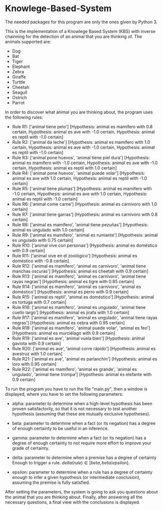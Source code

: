 # Knowlege-Based-System

The needed packages for this program are only the ones given by Python 3.

This is the implementation of a Knowlege Based System (KBS) with inverse chainning for the detection of an animal
that you are thinking of. The animals supported are: 

- Dog
- Bat
- Tiger
- Elephant
- Zebra
- Giraffe
- Turttle
- Cheetah 
- Seagull
- Ostrich
- Parrot

In order to discover what animal you are thinking about, the program uses the following rules:

- Rule R1:
        ['animal tiene pelo']
                 [Hypothesis: animal es mamífero with 0.8 certain, Hypothesis: animal es ave with -1.0 certain, Hypothesis: animal es reptil with -1.0 certain]  
- Rule R2:
        ['animal da leche']
                 [Hypothesis: animal es mamífero with 1.0 certain, Hypothesis: animal es ave with -1.0 certain, Hypothesis: animal es reptil with -1.0 certain]  
- Rule R3:
        ['animal pone huevos', 'animal tiene piel dura']
                 [Hypothesis: animal es mamífero with -1.0 certain, Hypothesis: animal es ave with -1.0 certain, Hypothesis: animal es reptil with 1.0 certain]  
- Rule R4:
        ['animal pone huevos', 'animal puede volar']
                 [Hypothesis: animal es ave with 1.0 certain, Hypothesis: animal es reptil with -1.0 certain]
- Rule R5:
        ['animal tiene plumas']
                 [Hypothesis: animal es mamífero with -1.0 certain, Hypothesis: animal es ave with 1.0 certain, Hypothesis: animal es reptil with -1.0 certain]  
- Rule R6:
        ['animal come carne']
                 [Hypothesis: animal es carnívoro with 1.0 certain]
- Rule R7:
        ['animal tiene garras']
                 [Hypothesis: animal es carnívoro with 0.8 certain]
- Rule R8:
        ['animal es mamífero', 'animal tiene pezuñas']
                 [Hypothesis: animal es ungulado with 1.0 certain]
- Rule R9:
        ['animal es mamífero', 'animal es rumiante']
                 [Hypothesis: animal es ungulado with 0.75 certain]
- Rule R10:
        ['animal vive con personas']
                 [Hypothesis: animal es doméstico with 0.9 certain]
- Rule R11:
        ['animal vive en el zoológico']
                 [Hypothesis: animal es doméstico with -0.8 certain]
- Rule R12:
        ['animal es mamífero', 'animal es carnívoro', 'animal tiene manchas oscuras']
                 [Hypothesis: animal es cheetah with 0.9 certain]
- Rule R13:
        ['animal es mamífero', 'animal es carnívoro', 'animal tiene rayas negras']
                 [Hypothesis: animal es tigre with 0.85 certain]
- Rule R14:
        ['animal es mamífero', 'animal es carnívoro', 'animal es doméstico']
                 [Hypothesis: animal es perro with 0.9 certain]
- Rule R15:
        ['animal es reptil', 'animal es doméstico']
                 [Hypothesis: animal es tortuga with 0.7 certain]
- Rule R16:
        ['animal es mamífero', 'animal es ungulado', 'animal tiene cuello largo']
                 [Hypothesis: animal es jirafa with 1.0 certain]
- Rule R17:
        ['animal es mamífero', 'animal es ungulado', 'animal tiene rayas negras']
                 [Hypothesis: animal es cebra with 0.95 certain]
- Rule R18:
        ['animal es mamífero', 'animal puede volar', 'animal es feo']
                 [Hypothesis: animal es murciélago with 0.9 certain]
- Rule R19:
        ['animal es ave', 'animal vuela bien']
                 [Hypothesis: animal gaviota with 0.9 certain]
- Rule R20:
        ['animal es ave', 'animal corre rápido']
                 [Hypothesis: animal es avestruz with 1.0 certain]
- Rule R21:
        ['animal es ave', 'animal es parlanchín']
                 [Hypothesis: animal es loro with 0.95 certain]
- Rule R22:
        ['animal es mamífero', 'animal es grande', 'animal es ungulado', 'animal tiene trompa']
                 [Hypothesis: animal es elefante with 0.9 certain]

To run the program you have to run the file "main.py", then a window is displayed, where you have to set the following parameters:

- alpha: parameter to determine when a high-level hypothesis has been proven
satisfactorily, so that it is not necessary to test another hypothesis
(assuming that these are mutually exclusive hypotheses).

- beta: parameter to determine when a fact (or its negation) has a degree of
enough certainty to be useful in an inference.

- gamma: parameter to determine when a fact (or its negation) has a degree of
enough certainty to not require more effort to improve your grade
of certainty.

- delta: parameter to determine when a premise has a degree of certainty
Enough to trigger a rule. $delta(rule) \in [beta , beta/epsilon]$.

- epsilon: parameter to determine when a rule has a degree of certainty
enough to infer a given hypothesis (or intermediate conclusion),
assuming the premise is fully satisfied.

After setting the parameters, the system is going to ask you questions about the animal that you are thinking about. Finally,
after answering all the necessary questions, a final view with the conclusions is displayed. 